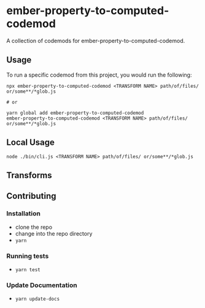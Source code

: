 # ember-property-to-computed-codemod


A collection of codemods for ember-property-to-computed-codemod.

## Usage

To run a specific codemod from this project, you would run the following:

```
npx ember-property-to-computed-codemod <TRANSFORM NAME> path/of/files/ or/some**/*glob.js

# or

yarn global add ember-property-to-computed-codemod
ember-property-to-computed-codemod <TRANSFORM NAME> path/of/files/ or/some**/*glob.js
```

## Local Usage
```
node ./bin/cli.js <TRANSFORM NAME> path/of/files/ or/some**/*glob.js
```

## Transforms

<!--TRANSFORMS_START-->
<!--TRANSFORMS_END-->

## Contributing

### Installation

* clone the repo
* change into the repo directory
* `yarn`

### Running tests

* `yarn test`

### Update Documentation

* `yarn update-docs`
